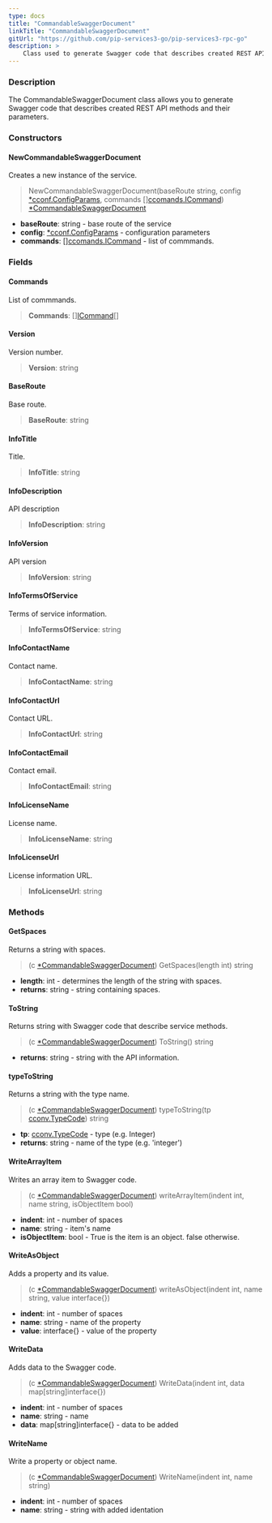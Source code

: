 ```yaml
---
type: docs
title: "CommandableSwaggerDocument"
linkTitle: "CommandableSwaggerDocument"
gitUrl: "https://github.com/pip-services3-go/pip-services3-rpc-go"
description: >
    Class used to generate Swagger code that describes created REST API methods and their parameters. 
---
```


### Description

The CommandableSwaggerDocument class allows you to generate Swagger code that describes created REST API methods and their parameters. 

### Constructors

#### NewCommandableSwaggerDocument
Creates a new instance of the service.

> NewCommandableSwaggerDocument(baseRoute string, config [*cconf.ConfigParams](../../../commons/config/config_params), commands [][ccomands.ICommand](../../../commons/commands/icommand)) [*CommandableSwaggerDocument]()

- **baseRoute**: string - base route of the service
- **config**: [*cconf.ConfigParams](../../../commons/config/config_params) - configuration parameters 
- **commands**: [][ccomands.ICommand](../../../commons/commands/icommand) - list of commmands.

### Fields

<span class="hide-title-link">

#### Commands
List of commmands.
> **Commands**: [][ICommand](../../../commons/commands/icommand)[]

#### Version
Version number.
> **Version**: string

#### BaseRoute
Base route.
> **BaseRoute**: string

#### InfoTitle
Title.
> **InfoTitle**: string

#### InfoDescription
API description
> **InfoDescription**: string

#### InfoVersion
API version
> **InfoVersion**: string

#### InfoTermsOfService
Terms of service information.
> **InfoTermsOfService**: string

#### InfoContactName
Contact name.
> **InfoContactName**: string

#### InfoContactUrl
Contact URL.
> **InfoContactUrl**: string

#### InfoContactEmail
Contact email.
> **InfoContactEmail**: string

#### InfoLicenseName
License name.
> **InfoLicenseName**: string

#### InfoLicenseUrl
License information URL.
> **InfoLicenseUrl**: string

</span>


### Methods


#### GetSpaces
Returns a string with spaces.

> (c [*CommandableSwaggerDocument]()) GetSpaces(length int) string

- **length**: int - determines the length of the string with spaces.
- **returns**: string - string containing spaces.


#### ToString
Returns string with Swagger code that describe service methods.

> (c [*CommandableSwaggerDocument]()) ToString() string

- **returns**: string - string with the API information.


#### typeToString
Returns a string with the type name.

> (c [*CommandableSwaggerDocument]()) typeToString(tp [cconv.TypeCode](../../../commons/convert/type_code)) string

- **tp**: [cconv.TypeCode](../../../commons/convert/type_code) - type (e.g. Integer)
- **returns**: string - name of the type (e.g. 'integer')


#### WriteArrayItem
Writes an array item to Swagger code.

> (c [*CommandableSwaggerDocument]()) writeArrayItem(indent int, name string, isObjectItem bool)

- **indent**: int - number of spaces
- **name**: string - item's name
- **isObjectItem**: bool - True is the item is an object. false otherwise.


#### WriteAsObject
Adds a property and its value.

> (c [*CommandableSwaggerDocument]()) writeAsObject(indent int, name string, value interface{})

- **indent**: int - number of spaces
- **name**: string - name of the property
- **value**: interface{} - value of the property


#### WriteData
Adds data to the Swagger code.

> (c [*CommandableSwaggerDocument]()) WriteData(indent int, data map[string]interface{})

- **indent**: int - number of spaces
- **name**: string - name
- **data**: map[string]interface{} - data to be added

#### WriteName
Write a property or object name.

> (c [*CommandableSwaggerDocument]()) WriteName(indent int, name string)

- **indent**: int - number of spaces
- **name**: string - string with added identation
